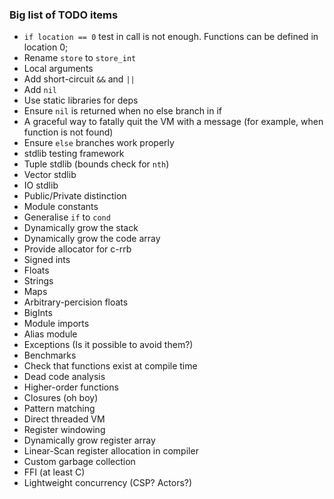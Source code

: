### Big list of TODO items

* `if location == 0` test in call is not enough. Functions can be defined in location 0;
* Rename `store` to `store_int`
* Local arguments
* Add short-circuit `&&` and `||`
* Add `nil`
* Use static libraries for deps
* Ensure `nil` is returned when no else branch in if
* A graceful way to fatally quit the VM with a message (for example, when function is not found)
* Ensure `else` branches work properly
* stdlib testing framework
* Tuple stdlib (bounds check for `nth`)
* Vector stdlib
* IO stdlib
* Public/Private distinction
* Module constants
* Generalise `if` to `cond`
* Dynamically grow the stack
* Dynamically grow the code array
* Provide allocator for c-rrb
* Signed ints
* Floats
* Strings
* Maps
* Arbitrary-percision floats
* BigInts
* Module imports
* Alias module
* Exceptions (Is it possible to avoid them?)
* Benchmarks
* Check that functions exist at compile time
* Dead code analysis
* Higher-order functions
* Closures (oh boy)
* Pattern matching
* Direct threaded VM
* Register windowing
* Dynamically grow register array
* Linear-Scan register allocation in compiler
* Custom garbage collection
* FFI (at least C)
* Lightweight concurrency (CSP? Actors?)
